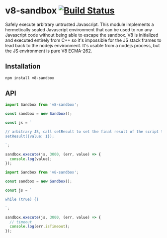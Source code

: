 # v8-sandbox [![Build Status](https://travis-ci.org/fulcrumapp/v8-sandbox.svg?branch=master)](https://travis-ci.org/fulcrumapp/v8-sandbox)

Safely execute arbitrary untrusted Javascript. This module implements a hermetically sealed Javascript environment that can be used to run any Javascript code without being able to escape the sandbox. V8 is initialized and executed entirely from C++ so it's impossible for the JS stack frames to lead back to the nodejs environment. It's usable from a nodejs process, but the JS environment is pure V8 ECMA-262.

## Installation

```sh
npm install v8-sandbox
```

## API

```js
import Sandbox from 'v8-sandbox';

const sandbox = new Sandbox();

const js = `

// arbitrary JS, call setResult to set the final result of the script to accommodate async code
setResult({value: 1});

`;

sandbox.execute(js, 3000, (err, value) => {
  console.log(value);
});
```

```js
import Sandbox from 'v8-sandbox';

const sandbox = new Sandbox();

const js = `

while (true) {}

`;

sandbox.execute(js, 3000, (err, value) => {
  // timeout
  console.log(err.isTimeout);
});
```
